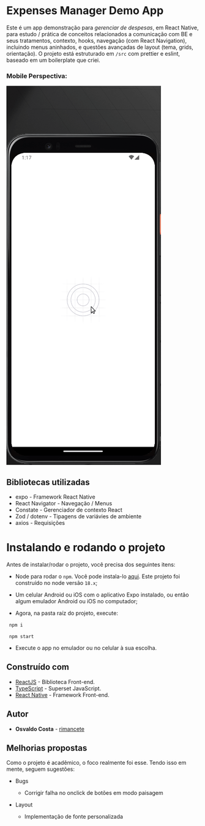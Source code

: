 
# Expenses Manager Demo App

Este é um app demonstração para *gerenciar de despesas*, em React Native, para estudo / prática de conceitos relacionados a comunicação com BE e seus tratamentos, contexto, hooks, navegação (com React Navigation), incluindo menus aninhados, e questões avançadas de layout (tema, grids, orientação).
O projeto está estruturado em `/src` com prettier e eslint, baseado em um boilerplate que criei.

### Mobile Perspectiva:
![nav](./docs/app.gif)

## Bibliotecas utilizadas

- expo - Framework React Native
- React Navigator - Navegação / Menus
- Constate - Gerenciador de contexto React
- Zod / dotenv - Tipagens de variávies de ambiente
- axios - Requisições

# Instalando e rodando o projeto
Antes de instalar/rodar o projeto, você precisa dos seguintes itens:
- Node para rodar o `npm`. Você pode instala-lo [aqui](https://nodejs.org/en/). Este projeto foi construído no node versão `18.x`;
- Um celular Android ou iOS com o aplicativo Expo instalado, ou então algum emulador Android ou iOS no computador;

- Agora, na pasta raíz do projeto, execute:
```
 npm i
```

```
 npm start
```

- Execute o app no emulador ou no celular à sua escolha.
## Construído com

- [ReactJS](https://pt-br.reactjs.org/) - Biblioteca Front-end.
- [TypeScript](https://www.typescriptlang.org/) - Superset JavaScript.
- [React Native](https://reactnative.dev/) - Framework Front-end.

## Autor

- **Osvaldo Costa** - [rimancete](https://github.com/rimancete)

## Melhorias propostas

Como o projeto é acadêmico, o foco realmente foi esse. Tendo isso em mente, seguem sugestões:

- Bugs
  - Corrigir falha no onclick de botões em modo paisagem

- Layout
  - Implementação de fonte personalizada